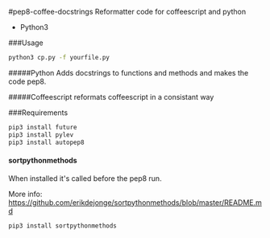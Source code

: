#pep8-coffee-docstrings
Reformatter code for coffeescript and python
- Python3 


###Usage
```bash
python3 cp.py -f yourfile.py
```

#####Python
Adds docstrings to functions and methods and makes the code pep8.


#####Coffeescript
reformats coffeescript in a consistant way


###Requirements
```bash
pip3 install future
pip3 install pylev
pip3 install autopep8

```

#### sortpythonmethods
When installed it's called before the pep8 run.  

More info:
https://github.com/erikdejonge/sortpythonmethods/blob/master/README.md

```bash
pip3 install sortpythonmethods
```

